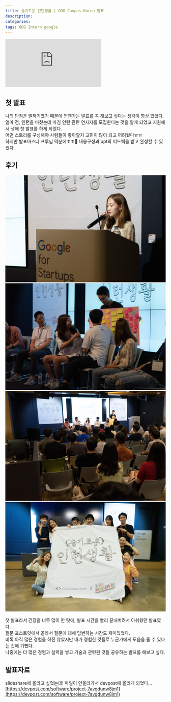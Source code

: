```yaml
---
title: 슬기로운 인턴생활 | GDG Campus Korea 발표
description: 
categories: 
tags: GDG Intern google
---
```


![슬기로운 인턴생활](https://external-icn1-1.xx.fbcdn.net/safe_image.php?d=AQDjvet-DbUs_SnV&w=540&h=282&url=https%3A%2F%2Fcf.festa.io%2Fimg%2F2019-6-19%2F8dedc6f9-2ab1-4617-8602-04de86f92327.jpg&cfs=1&upscale=1&fallback=news_d_placeholder_publisher&_nc_hash=AQA3LYZEvD8P2mH4)

## 첫 발표

나의 단점은 말하기였기 때문에 언젠가는 발표를 꼭 해보고 싶다는 생각이 항상 있었다.  
얼마 전, 인턴을 마쳤는데 마침 인턴 관련 연사자를 모집한다는 것을 알게 되었고 지원해서 생애 첫 발표를 하게 되었다.  
어떤 스토리를 구성해야 사람들이 좋아할지 고민이 많이 되고 어려웠다ㅠㅠ  
하지만 발표마스터 프루님 덕분에ㅎㅎ🙏 내용구성과 ppt의 피드백을 받고 완성할 수 있었다.  

## 후기

![슬기로운 인턴생활 발표](/assets/images/gdg/gdg1.jpg)
![슬기로운 인턴생활 발표](/assets/images/gdg/gdg2.jpg)
![슬기로운 인턴생활 발표](/assets/images/gdg/gdg3.jpg)
![슬기로운 인턴생활 발표](/assets/images/gdg/gdg4.jpg)

첫 발표라서 긴장을 너무 많이 한 탓에, 발표 시간을 빨리 끝내버려서 아쉬웠던 발표였다.  
질문 포스트잇에서 골라서 질문에 대해 답변하는 시간도 재미있었다.  
비록 아직 많은 경험을 하진 않았지만 내가 경험한 것들로 누군가에게 도움을 줄 수 있다는 것에 기뻤다.  
나중에는 더 많은 경험과 실력을 쌓고 기술과 관련된 것들 공유하는 발표를 해보고 싶다.  


## 발표자료

slideshare에 올리고 싶었는데! 파일이 안올라가서 devpost에 올리게 되었다...  
[https://devpost.com/software/project-7avgdunw8jm1](https://devpost.com/software/project-7avgdunw8jm1)

